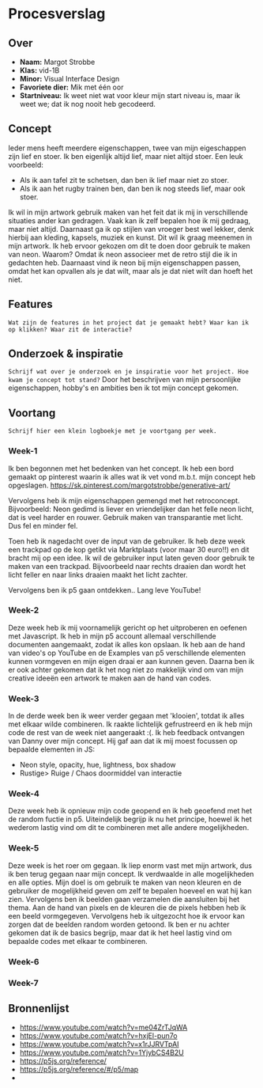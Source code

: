 # Procesverslag

## Over
* **Naam:** Margot Strobbe
* **Klas:** vid-1B
* **Minor:** Visual Interface Design
* **Favoriete dier:** Mik met één oor
* **Startniveau:** Ik weet niet wat voor kleur mijn start niveau is, maar ik weet we; dat ik nog nooit heb gecodeerd.

## Concept
Ieder mens heeft meerdere eigenschappen, twee van mijn eigeschappen zijn lief en stoer. Ik ben eigenlijk altijd lief, maar niet altijd stoer. 
Een leuk voorbeeld: 
- Als ik aan tafel zit te schetsen, dan ben ik lief maar niet zo stoer. 
- Als ik aan het rugby trainen ben, dan ben ik nog steeds lief, maar ook stoer. 

Ik wil in mijn artwork gebruik maken van het feit dat ik mij in verschillende situaties ander kan gedragen. Vaak kan ik zelf bepalen hoe ik mij gedraag, maar niet altijd. 
Daarnaast ga ik op stijlen van vroeger best wel lekker, denk hierbij aan kleding, kapsels, muziek en kunst. Dit wil ik graag meenemen in mijn artwork. Ik heb ervoor gekozen om dit te doen door gebruik te maken van neon. Waarom? Omdat ik neon associeer met de retro stijl die ik in gedachten heb. Daarnaast vind ik neon bij mijn eigenschappen passen, omdat het kan opvallen als je dat wilt, maar als je dat niet wilt dan hoeft het niet.

## Features

`Wat zijn de features in het project dat je gemaakt hebt? Waar kan ik op klikken? Waar zit de interactie?`

## Onderzoek & inspiratie
`Schrijf wat over je onderzoek en je inspiratie voor het project. Hoe kwam je concept tot stand?`
Door het beschrijven van mijn persoonlijke eigenschappen, hobby's en ambities ben ik tot mijn concept gekomen. 


## Voortang

`Schrijf hier een klein logboekje met je voortgang per week.`

### Week-1
Ik ben begonnen met het bedenken van het concept. Ik heb een bord gemaakt op pinterest waarin ik alles wat ik vet vond m.b.t. mijn concept heb opgeslagen. 
https://sk.pinterest.com/margotstrobbe/generative-art/

Vervolgens heb ik mijn eigenschappen gemengd met het retroconcept.
Bijvoorbeeld: Neon gedimd is liever en vriendelijker dan het felle neon licht, dat is veel harder en rouwer. 
Gebruik maken van transparantie met licht. Dus fel en minder fel. 

Toen heb ik nagedacht over de input van de gebruiker. Ik heb deze week een trackpad op de kop getikt via Marktplaats (voor maar 30 euro!!) en dit bracht mij op een idee. Ik wil de gebruiker input laten geven door gebruik te maken van een trackpad. Bijvoorbeeld naar rechts draaien dan wordt het licht feller en naar links draaien maakt het licht zachter.

Vervolgens ben ik p5 gaan ontdekken.. Lang leve YouTube! 

### Week-2
Deze week heb ik mij voornamelijk gericht op het uitproberen en oefenen met Javascript. Ik heb in mijn p5 account allemaal verschillende documenten aangemaakt, zodat ik alles kon opslaan. Ik heb aan de hand van video's op YouTube en de Examples van p5 verschillende elementen kunnen vormgeven en mijn eigen draai er aan kunnen geven.
Daarna ben ik er ook achter gekomen dat ik het nog niet zo makkelijk vind om van mijn creative ideeën een artwork te maken aan de hand van codes. 

### Week-3
In de derde week ben ik weer verder gegaan met 'klooien', totdat ik alles met elkaar wilde combineren. Ik raakte lichtelijk gefrustreerd en ik heb mijn code de rest van de week niet aangeraakt :(. Ik heb feedback ontvangen van Danny over mijn concept. Hij gaf aan dat ik mij moest focussen op bepaalde elementen in JS: 
- Neon style, opacity, hue, lightness, box shadow
- Rustige> Ruige / Chaos doormiddel van interactie

### Week-4
Deze week heb ik opnieuw mijn code geopend en ik heb geoefend met het de random fuctie in p5. Uiteindelijk begrijp ik nu het principe, hoewel ik het wederom lastig vind om dit te combineren met alle andere mogelijkheden. 

### Week-5
Deze week is het roer om gegaan. Ik liep enorm vast met mijn artwork, dus ik ben terug gegaan naar mijn concept. Ik verdwaalde in alle mogelijkheden en alle opties. Mijn doel is om gebruik te maken van neon kleuren en de gebruiker de mogelijkheid geven om zelf te bepalen hoeveel en wat hij kan zien. 
Vervolgens ben ik beelden gaan verzamelen die aansluiten bij het thema. Aan de hand van pixels en de kleuren die de pixels hebben heb ik een beeld vormgegeven. Vervolgens heb ik uitgezocht hoe ik ervoor kan zorgen dat de beelden random worden getoond. 
Ik ben er nu achter gekomen dat ik de basics begrijp, maar dat ik het heel lastig vind om bepaalde codes met elkaar te combineren. 

### Week-6

### Week-7


## Bronnenlijst

* https://www.youtube.com/watch?v=me04ZrTJqWA
* https://www.youtube.com/watch?v=hxjEl-pun7o
* https://www.youtube.com/watch?v=x1rJJRVTpAI
* https://www.youtube.com/watch?v=1YjybCS4B2U
* https://p5js.org/reference/
* https://p5js.org/reference/#/p5/map
* 
